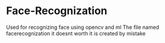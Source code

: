 # Face-Recognization
Used for recognizing face using opencv and ml
The file named facerecognization it doesnt worth it is created by mistake
